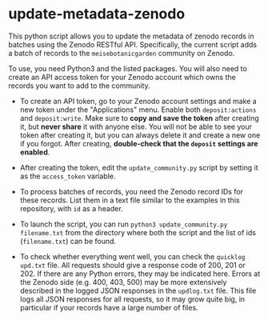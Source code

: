 # update-metadata-zenodo
This python script allows you to update the metadata of zenodo records in batches using the Zenodo RESTful API. Specifically, the current script adds a batch of records to the `meisebotanicgarden` community on Zenodo.

To use, you need Python3 and the listed packages. You will also need to create an API access token for your Zenodo account which owns the records you want to add to the community. 

- To create an API token, go to your Zenodo account settings and make a new token under the "Applications" menu. Enable both `deposit:actions` and `deposit:write`. Make sure to **copy and save the token** after creating it, but **never share** it with anyone else. You will not be able to see your token after creating it, but you can always delete it and create a new one if you forgot. After creating, **double-check that the `deposit` settings are enabled**.

- After creating the token, edit the `update_community.py` script by setting it as the `access_token` variable.

- To process batches of records, you need the Zenodo record IDs for these records. List them in a text file similar to the examples in this repository, with `id` as a header.

- To launch the script, you can run `python3 update_community.py filename.txt` from the directory where both the script and the list of ids (`filename.txt`) can be found.

- To check whether everything went well, you can check the `quicklog upd.txt` file. All requests should give a response code of 200, 201 or 202. If there are any Python errors, they may be indicated here. Errors at the Zenodo side (e.g. 400, 403, 500) may be more extensively described in the logged JSON responses in the `updlog.txt` file. This file logs all JSON responses for all requests, so it may grow quite big, in particular if your records have a large number of files.
